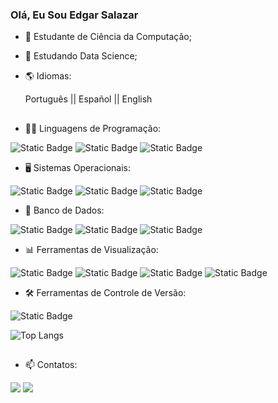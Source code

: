 ### Olá, Eu Sou Edgar Salazar


- 🔭 Estudante de Ciência da Computação;
- 📖 Estudando Data Science;
- 🌎 Idiomas:
  
    Português || 
    Español || 
    English

##
- 👨‍💻 Linguagens de Programação:

![Static Badge](https://img.shields.io/badge/java-%23DD0700?style=for-the-badge&logo=java&logoColor=white)
![Static Badge](https://img.shields.io/badge/python-%233776AB?style=for-the-badge&logo=python&logoColor=white)
![Static Badge](https://img.shields.io/badge/r-%233776AB?style=for-the-badge&logo=r&logoColor=white)

- 🖥️ Sistemas Operacionais:

![Static Badge](https://img.shields.io/badge/windows-%230078D4?style=for-the-badge&logo=windows&logoColor=white)
![Static Badge](https://img.shields.io/badge/ubuntu-%23E95420?style=for-the-badge&logo=ubuntu&logoColor=white)
![Static Badge](https://img.shields.io/badge/archlinux-%230078D4?style=for-the-badge&logo=archlinux&logoColor=white)

- 💾 Banco de Dados:

![Static Badge](https://img.shields.io/badge/postgresql-%234169E1?style=for-the-badge&logo=postgresql&logoColor=white)
![Static Badge](https://img.shields.io/badge/mysql-%234479A1?style=for-the-badge&logo=mysql&logoColor=white)
![Static Badge](https://img.shields.io/badge/mongodb-%2347A248?style=for-the-badge&logo=mongodb&logoColor=white)

- 📊 Ferramentas de Visualização:

![Static Badge](https://img.shields.io/badge/powerbi-%23F2C811?style=for-the-badge&logo=powerbi&logoColor=black)
![Static Badge](https://img.shields.io/badge/dash-%230095D5?style=for-the-badge&logo=plotly&logoColor=white)
![Static Badge](https://img.shields.io/badge/matplotlib-%233976AB?style=for-the-badge&logo=matplotlib&logoColor=white)
![Static Badge](https://img.shields.io/badge/seaborn-%23007C91?style=for-the-badge&logoColor=white)

- 🛠️ Ferramentas de Controle de Versão:

![Static Badge](https://img.shields.io/badge/git-%23F05032?style=for-the-badge&logo=git&logoColor=white)


![Top Langs](https://github-readme-stats.vercel.app/api/top-langs/?username=Edgarmls1&layout=donut&theme=dark)

##
 
- 📫 Contatos:
<div> 
  <a href = "mailto:edgar1macedosalazar@gmail.com"><img src="https://img.shields.io/badge/-Gmail-%23333?style=for-the-badge&logo=gmail&logoColor=white" target="_blank"></a>
  <a href="https://www.linkedin.com/in/edgar-salazar-a4388115b" target="_blank"><img src="https://img.shields.io/badge/-LinkedIn-%230077B5?style=for-the-badge&logo=linkedin&logoColor=white" target="_blank"></a> 
  
</div>

